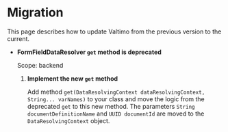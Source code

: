 # Migration

This page describes how to update Valtimo from the previous version to the current.

* **FormFieldDataResolver `get` method is deprecated**

  Scope: backend

  1. **Implement the new `get` method**
     
      Add method `get(DataResolvingContext dataResolvingContext, String... varNames)` to your class and move the logic from the deprecated `get` to this new method. 
      The parameters `String documentDefinitionName` and `UUID documentId` are moved to the `DataResolvingContext` object. 
